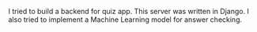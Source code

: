 I tried to build a backend for quiz app. This server was written in Django. I also tried to implement a Machine Learning model for answer checking.
